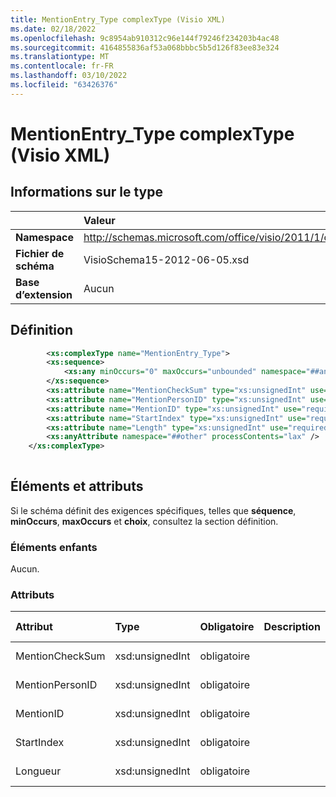 ```yaml
---
title: MentionEntry_Type complexType (Visio XML)
ms.date: 02/18/2022
ms.openlocfilehash: 9c8954ab910312c96e144f79246f234203b4ac48
ms.sourcegitcommit: 4164855836af53a068bbbc5b5d126f83ee83e324
ms.translationtype: MT
ms.contentlocale: fr-FR
ms.lasthandoff: 03/10/2022
ms.locfileid: "63426376"
---
```

# <a name="mentionentry_type-complextype-visio-xml"></a>MentionEntry_Type complexType (Visio XML)

## <a name="type-information"></a>Informations sur le type

||Valeur |
|:-----|:-----|
|**Namespace** <br/> |http://schemas.microsoft.com/office/visio/2011/1/core  <br/> |
|**Fichier de schéma** <br/> |VisioSchema15-2012-06-05.xsd  <br/> |
|**Base d’extension** <br/> |Aucun  <br/> |
   
## <a name="definition"></a>Définition

```XML
        <xs:complexType name="MentionEntry_Type">
        <xs:sequence>
            <xs:any minOccurs="0" maxOccurs="unbounded" namespace="##any" processContents="lax" />
        </xs:sequence>
        <xs:attribute name="MentionCheckSum" type="xs:unsignedInt" use="required" />
        <xs:attribute name="MentionPersonID" type="xs:unsignedInt" use="required" />
        <xs:attribute name="MentionID" type="xs:unsignedInt" use="required" />
        <xs:attribute name="StartIndex" type="xs:unsignedInt" use="required" />
        <xs:attribute name="Length" type="xs:unsignedInt" use="required" />
        <xs:anyAttribute namespace="##other" processContents="lax" />
    </xs:complexType>
      
```

## <a name="elements-and-attributes"></a>Éléments et attributs

Si le schéma définit des exigences spécifiques, telles que **séquence**, **minOccurs**, **maxOccurs** et **choix**, consultez la section définition. 
  
### <a name="child-elements"></a>Éléments enfants

Aucun.
  
### <a name="attributes"></a>Attributs

|**Attribut**|**Type**|**Obligatoire**|**Description**|**Valeurs possibles**|
|:-----|:-----|:-----|:-----|:-----|
|MentionCheckSum  <br/> |xsd:unsignedInt  <br/> |obligatoire  <br/> ||Valeurs du type xsd:unsignedInt. |
|MentionPersonID  <br/> |xsd:unsignedInt  <br/> |obligatoire  <br/> ||Valeurs du type xsd:unsignedInt. |
|MentionID  <br/> |xsd:unsignedInt  <br/> |obligatoire  <br/> ||Valeurs du type xsd:unsignedInt. |
|StartIndex  <br/> |xsd:unsignedInt  <br/> |obligatoire  <br/> ||Valeurs du type xsd:unsignedInt. |
|Longueur  <br/> |xsd:unsignedInt  <br/> |obligatoire  <br/> ||Valeurs du type xsd:unsignedInt. |
   

